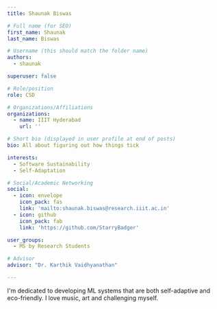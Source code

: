 ```yaml
---
title: Shaunak Biswas

# Full name (for SEO)
first_name: Shaunak
last_name: Biswas

# Username (this should match the folder name)
authors:
  - shaunak

superuser: false

# Role/position
role: CSD

# Organizations/Affiliations
organizations:
  - name: IIIT Hyderabad
    url: ''

# Short bio (displayed in user profile at end of posts)
bio: All about figuring out how things tick

interests:
  - Software Sustainability
  - Self-Adaptation

# Social/Academic Networking
social:
  - icon: envelope
    icon_pack: fas
    link: 'mailto:shaunak.biswas@research.iiit.ac.in'
  - icon: github
    icon_pack: fab
    link: 'https://github.com/StarryBadger'

user_groups:
  - MS by Research Students

# Advisor
advisor: "Dr. Karthik Vaidhyanathan"

---
```


I'm dedicated to developing ML systems that are both self-adaptive and eco-friendly. I love music, art and challenging myself.
